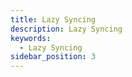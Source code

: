 ```yaml
---
title: Lazy Syncing
description: Lazy Syncing
keywords:
  - Lazy Syncing
sidebar_position: 3
---
```

